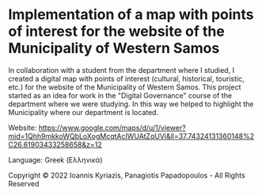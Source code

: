# Implementation of a map with points of interest for the website of the Municipality of Western Samos

In collaboration with a student from the department where I studied, I created a digital map with points of interest (cultural, historical, touristic, etc.) for the website of the Municipality of Western Samos. This project started as an idea for work in the "Digital Governance" course of the department where we were studying. In this way we helped to highlight the Municipality where our department is located.

Website: https://www.google.com/maps/d/u/1/viewer?mid=1Qhh9mkkoWQbLoXogMcqtAcIWUAtZqUVi&ll=37.74324131360148%2C26.61903433258658&z=12

Language: Greek (Ελληνικά)

Copyright © 2022 Ioannis Kyriazis, Panagiotis Papadopoulos - All Rights Reserved
